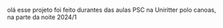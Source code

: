 olá esse projeto foi feito durantes das aulas PSC na Uniritter polo canoas, na parte da noite 2024/1
